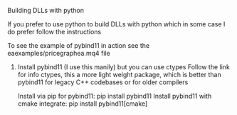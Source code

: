 



Building DLLs with python

If you prefer to use python to build DLLs with python 
which in some case I do prefer follow the instructions

To see the example of pybind11 in action see the eaexamples/pricegraphea.mq4 file


1. Install pybind11 (I use this manily) but you can use ctypes
    Follow the link for info ctypes, this a more light weight package,
    which is better than pybind11 for legacy C++ codebases or for older compilers

    Install via pip for pybind11: pip install pybind11
    Install pybind11 with cmake integrate: pip install pybind11[cmake]
    

